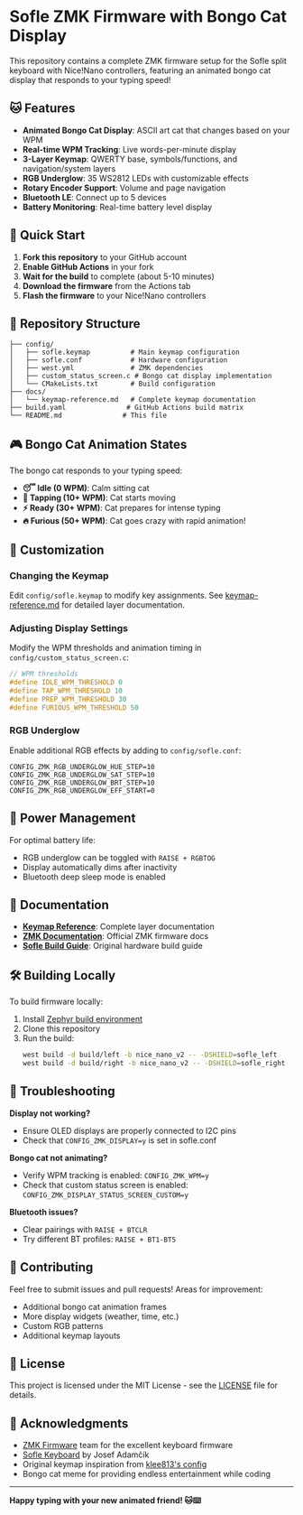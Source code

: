 # Sofle ZMK Firmware with Bongo Cat Display

This repository contains a complete ZMK firmware setup for the Sofle split keyboard with Nice!Nano controllers, featuring an animated bongo cat display that responds to your typing speed!

## 🐱 Features

- **Animated Bongo Cat Display**: ASCII art cat that changes based on your WPM
- **Real-time WPM Tracking**: Live words-per-minute display
- **3-Layer Keymap**: QWERTY base, symbols/functions, and navigation/system layers
- **RGB Underglow**: 35 WS2812 LEDs with customizable effects
- **Rotary Encoder Support**: Volume and page navigation
- **Bluetooth LE**: Connect up to 5 devices
- **Battery Monitoring**: Real-time battery level display

## 🚀 Quick Start

1. **Fork this repository** to your GitHub account
2. **Enable GitHub Actions** in your fork
3. **Wait for the build** to complete (about 5-10 minutes)
4. **Download the firmware** from the Actions tab
5. **Flash the firmware** to your Nice!Nano controllers

## 📁 Repository Structure

```
├── config/
│   ├── sofle.keymap          # Main keymap configuration
│   ├── sofle.conf            # Hardware configuration
│   ├── west.yml              # ZMK dependencies
│   ├── custom_status_screen.c # Bongo cat display implementation
│   └── CMakeLists.txt        # Build configuration
├── docs/
│   └── keymap-reference.md   # Complete keymap documentation
├── build.yaml               # GitHub Actions build matrix
└── README.md               # This file
```

## 🎮 Bongo Cat Animation States

The bongo cat responds to your typing speed:

- **😴 Idle (0 WPM)**: Calm sitting cat
- **🐾 Tapping (10+ WPM)**: Cat starts moving
- **⚡ Ready (30+ WPM)**: Cat prepares for intense typing  
- **🔥 Furious (50+ WPM)**: Cat goes crazy with rapid animation!

## 🔧 Customization

### Changing the Keymap
Edit `config/sofle.keymap` to modify key assignments. See [keymap-reference.md](docs/keymap-reference.md) for detailed layer documentation.

### Adjusting Display Settings
Modify the WPM thresholds and animation timing in `config/custom_status_screen.c`:

```c
// WPM thresholds
#define IDLE_WPM_THRESHOLD 0
#define TAP_WPM_THRESHOLD 10
#define PREP_WPM_THRESHOLD 30
#define FURIOUS_WPM_THRESHOLD 50
```

### RGB Underglow
Enable additional RGB effects by adding to `config/sofle.conf`:
```
CONFIG_ZMK_RGB_UNDERGLOW_HUE_STEP=10
CONFIG_ZMK_RGB_UNDERGLOW_SAT_STEP=10
CONFIG_ZMK_RGB_UNDERGLOW_BRT_STEP=10
CONFIG_ZMK_RGB_UNDERGLOW_EFF_START=0
```

## 🔋 Power Management

For optimal battery life:
- RGB underglow can be toggled with `RAISE + RGBTOG`
- Display automatically dims after inactivity
- Bluetooth deep sleep mode is enabled

## 📖 Documentation

- **[Keymap Reference](docs/keymap-reference.md)**: Complete layer documentation
- **[ZMK Documentation](https://zmk.dev/)**: Official ZMK firmware docs
- **[Sofle Build Guide](https://josefadamcik.github.io/SofleKeyboard/)**: Original hardware build guide

## 🛠️ Building Locally

To build firmware locally:

1. Install [Zephyr build environment](https://zmk.dev/docs/development/setup)
2. Clone this repository
3. Run the build:
   ```bash
   west build -d build/left -b nice_nano_v2 -- -DSHIELD=sofle_left
   west build -d build/right -b nice_nano_v2 -- -DSHIELD=sofle_right
   ```

## 🐛 Troubleshooting

**Display not working?**
- Ensure OLED displays are properly connected to I2C pins
- Check that `CONFIG_ZMK_DISPLAY=y` is set in sofle.conf

**Bongo cat not animating?**
- Verify WPM tracking is enabled: `CONFIG_ZMK_WPM=y`
- Check that custom status screen is enabled: `CONFIG_ZMK_DISPLAY_STATUS_SCREEN_CUSTOM=y`

**Bluetooth issues?**
- Clear pairings with `RAISE + BTCLR`
- Try different BT profiles: `RAISE + BT1-BT5`

## 🤝 Contributing

Feel free to submit issues and pull requests! Areas for improvement:
- Additional bongo cat animation frames
- More display widgets (weather, time, etc.)
- Custom RGB patterns
- Additional keymap layouts

## 📄 License

This project is licensed under the MIT License - see the [LICENSE](LICENSE) file for details.

## 🙏 Acknowledgments

- [ZMK Firmware](https://zmk.dev/) team for the excellent keyboard firmware
- [Sofle Keyboard](https://github.com/josefadamcik/SofleKeyboard) by Josef Adamčík
- Original keymap inspiration from [klee813's config](https://github.com/klee813/zmk-config-sofle)
- Bongo cat meme for providing endless entertainment while coding

---

**Happy typing with your new animated friend! 🐱⌨️**
